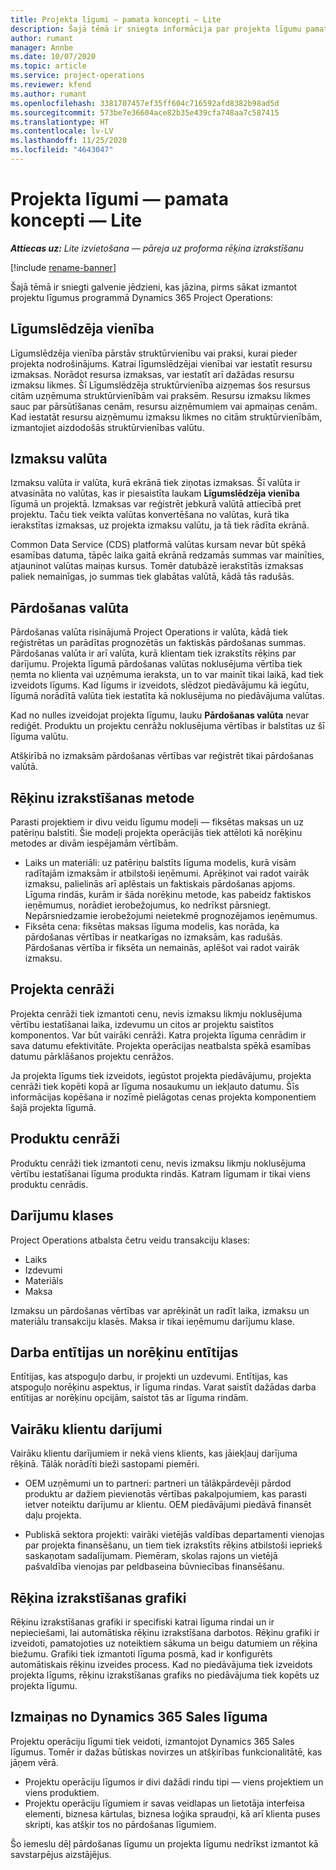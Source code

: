 ```yaml
---
title: Projekta līgumi — pamata koncepti — Lite
description: Šajā tēmā ir sniegta informācija par projekta līgumu pamata konceptiem.
author: rumant
manager: Annbe
ms.date: 10/07/2020
ms.topic: article
ms.service: project-operations
ms.reviewer: kfend
ms.author: rumant
ms.openlocfilehash: 3381707457ef35ff604c716592afd8382b98ad5d
ms.sourcegitcommit: 573be7e36604ace82b35e439cfa748aa7c587415
ms.translationtype: HT
ms.contentlocale: lv-LV
ms.lasthandoff: 11/25/2020
ms.locfileid: "4643047"
---
```

# <a name="project-contracts---key-concepts---lite"></a>Projekta līgumi — pamata koncepti — Lite

_**Attiecas uz:** Lite izvietošana — pāreja uz proforma rēķina izrakstīšanu_

[!include [rename-banner](~/includes/cc-data-platform-banner.md)]

Šajā tēmā ir sniegti galvenie jēdzieni, kas jāzina, pirms sākat izmantot projektu līgumus programmā Dynamics 365 Project Operations:

## <a name="contracting-unit"></a>Līgumslēdzēja vienība

Līgumslēdzēja vienība pārstāv struktūrvienību vai praksi, kurai pieder projekta nodrošinājums. Katrai līgumslēdzējai vienībai var iestatīt resursu izmaksas. Norādot resursa izmaksas, var iestatīt arī dažādas resursu izmaksu likmes. Šī Līgumslēdzēja struktūrvienība aizņemas šos resursus citām uzņēmuma struktūrvienībām vai praksēm. Resursu izmaksu likmes sauc par pārsūtīšanas cenām, resursu aizņēmumiem vai apmaiņas cenām. Kad iestatāt resursu aizņēmumu izmaksu likmes no citām struktūrvienībām, izmantojiet aizdodošās struktūrvienības valūtu.

## <a name="cost-currency"></a>Izmaksu valūta

Izmaksu valūta ir valūta, kurā ekrānā tiek ziņotas izmaksas. Šī valūta ir atvasināta no valūtas, kas ir piesaistīta laukam **Līgumslēdzēja vienība** līgumā un projektā. Izmaksas var reģistrēt jebkurā valūtā attiecībā pret projektu. Taču tiek veikta valūtas konvertēšana no valūtas, kurā tika ierakstītas izmaksas, uz projekta izmaksu valūtu, ja tā tiek rādīta ekrānā.

Common Data Service (CDS) platformā valūtas kursam nevar būt spēkā esamības datuma, tāpēc laika gaitā ekrānā redzamās summas var mainīties, atjauninot valūtas maiņas kursus. Tomēr datubāzē ierakstītās izmaksas paliek nemainīgas, jo summas tiek glabātas valūtā, kādā tās radušās.

## <a name="sales-currency"></a>Pārdošanas valūta

Pārdošanas valūta risinājumā Project Operations ir valūta, kādā tiek reģistrētas un parādītas prognozētās un faktiskās pārdošanas summas. Pārdošanas valūta ir arī valūta, kurā klientam tiek izrakstīts rēķins par darījumu. Projekta līgumā pārdošanas valūtas noklusējuma vērtība tiek ņemta no klienta vai uzņēmuma ieraksta, un to var mainīt tikai laikā, kad tiek izveidots līgums. Kad līgums ir izveidots, slēdzot piedāvājumu kā iegūtu, līgumā norādītā valūta tiek iestatīta kā noklusējuma no piedāvājuma valūtas.

Kad no nulles izveidojat projekta līgumu, lauku **Pārdošanas valūta** nevar rediģēt. Produktu un projektu cenrāžu noklusējuma vērtības ir balstītas uz šī līguma valūtu.

Atšķirībā no izmaksām pārdošanas vērtības var reģistrēt tikai pārdošanas valūtā.

## <a name="billing-method"></a>Rēķinu izrakstīšanas metode

Parasti projektiem ir divu veidu līgumu modeļi — fiksētas maksas un uz patēriņu balstīti. Šie modeļi projekta operācijās tiek attēloti kā norēķinu metodes ar divām iespējamām vērtībām.

- Laiks un materiāli: uz patēriņu balstīts līguma modelis, kurā visām radītajām izmaksām ir atbilstoši ieņēmumi. Aprēķinot vai radot vairāk izmaksu, palielinās arī aplēstais un faktiskais pārdošanas apjoms. Līguma rindās, kurām ir šāda norēķinu metode, kas pabeidz faktiskos ieņēmumus, norādiet ierobežojumus, ko nedrīkst pārsniegt. Nepārsniedzamie ierobežojumi neietekmē prognozējamos ieņēmumus.
- Fiksēta cena: fiksētas maksas līguma modelis, kas norāda, ka pārdošanas vērtības ir neatkarīgas no izmaksām, kas radušās. Pārdošanas vērtība ir fiksēta un nemainās, aplēšot vai radot vairāk izmaksu.

## <a name="project-price-lists"></a>Projekta cenrāži

Projekta cenrāži tiek izmantoti cenu, nevis izmaksu likmju noklusējuma vērtību iestatīšanai laika, izdevumu un citos ar projektu saistītos komponentos. Var būt vairāki cenrāži. Katra projekta līguma cenrādim ir sava datumu efektivitāte. Projekta operācijas neatbalsta spēkā esamības datumu pārklāšanos projektu cenrāžos.

Ja projekta līgums tiek izveidots, iegūstot projekta piedāvājumu, projekta cenrāži tiek kopēti kopā ar līguma nosaukumu un iekļauto datumu. Šīs informācijas kopēšana ir nozīmē pielāgotas cenas projekta komponentiem šajā projekta līgumā.

## <a name="product-price-lists"></a>Produktu cenrāži

Produktu cenrāži tiek izmantoti cenu, nevis izmaksu likmju noklusējuma vērtību iestatīšanai līguma produkta rindās. Katram līgumam ir tikai viens produktu cenrādis.

## <a name="transaction-classes"></a>Darījumu klases

Project Operations atbalsta četru veidu transakciju klases:

- Laiks
- Izdevumi
- Materiāls
- Maksa

Izmaksu un pārdošanas vērtības var aprēķināt un radīt laika, izmaksu un materiālu transakciju klasēs. Maksa ir tikai ieņēmumu darījumu klase.

## <a name="work-entities-and-billing-entities"></a>Darba entītijas un norēķinu entītijas

Entītijas, kas atspoguļo darbu, ir projekti un uzdevumi. Entītijas, kas atspoguļo norēķinu aspektus, ir līguma rindas. Varat saistīt dažādas darba entītijas ar norēķinu opcijām, saistot tās ar līguma rindām.

## <a name="multi-customer-deals"></a>Vairāku klientu darījumi

Vairāku klientu darījumiem ir nekā viens klients, kas jāiekļauj darījuma rēķinā. Tālāk norādīti bieži sastopami piemēri.

- OEM uzņēmumi un to partneri: partneri un tālākpārdevēji pārdod produktu ar dažiem pievienotās vērtības pakalpojumiem, kas parasti ietver noteiktu darījumu ar klientu. OEM piedāvājumi piedāvā finansēt daļu projekta. 

- Publiskā sektora projekti: vairāki vietējās valdības departamenti vienojas par projekta finansēšanu, un tiem tiek izrakstīts rēķins atbilstoši iepriekš saskaņotam sadalījumam. Piemēram, skolas rajons un vietējā pašvaldība vienojas par peldbaseina būvniecības finansēšanu.

## <a name="invoice-schedules"></a>Rēķina izrakstīšanas grafiki

Rēķinu izrakstīšanas grafiki ir specifiski katrai līguma rindai un ir nepieciešami, lai automātiska rēķinu izrakstīšana darbotos. Rēķinu grafiki ir izveidoti, pamatojoties uz noteiktiem sākuma un beigu datumiem un rēķina biežumu. Grafiki tiek izmantoti līguma posmā, kad ir konfigurēts automātiskais rēķinu izveides process. Kad no piedāvājuma tiek izveidots projekta līgums, rēķinu izrakstīšanas grafiks no piedāvājuma tiek kopēts uz projekta līgumu.

## <a name="changes-from-the-dynamics-365-sales-contract"></a>Izmaiņas no Dynamics 365 Sales līguma

Projektu operāciju līgumi tiek veidoti, izmantojot Dynamics 365 Sales līgumus. Tomēr ir dažas būtiskas novirzes un atšķirības funkcionalitātē, kas jāņem vērā.

- Projektu operāciju līgumos ir divi dažādi rindu tipi — viens projektiem un viens produktiem.
- Projektu operāciju līgumiem ir savas veidlapas un lietotāja interfeisa elementi, biznesa kārtulas, biznesa loģika spraudņi, kā arī klienta puses skripti, kas atšķir tos no pārdošanas līgumiem.

Šo iemeslu dēļ pārdošanas līgumu un projekta līgumu nedrīkst izmantot kā savstarpējus aizstājējus.
